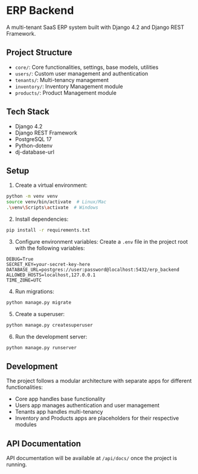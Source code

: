# ERP Backend

A multi-tenant SaaS ERP system built with Django 4.2 and Django REST Framework.

## Project Structure

- `core/`: Core functionalities, settings, base models, utilities
- `users/`: Custom user management and authentication
- `tenants/`: Multi-tenancy management
- `inventory/`: Inventory Management module
- `products/`: Product Management module

## Tech Stack

- Django 4.2
- Django REST Framework
- PostgreSQL 17
- Python-dotenv
- dj-database-url

## Setup

1. Create a virtual environment:
```bash
python -m venv venv
source venv/bin/activate  # Linux/Mac
.\venv\Scripts\activate  # Windows
```

2. Install dependencies:
```bash
pip install -r requirements.txt
```

3. Configure environment variables:
Create a `.env` file in the project root with the following variables:
```
DEBUG=True
SECRET_KEY=your-secret-key-here
DATABASE_URL=postgres://user:password@localhost:5432/erp_backend
ALLOWED_HOSTS=localhost,127.0.0.1
TIME_ZONE=UTC
```

4. Run migrations:
```bash
python manage.py migrate
```

5. Create a superuser:
```bash
python manage.py createsuperuser
```

6. Run the development server:
```bash
python manage.py runserver
```

## Development

The project follows a modular architecture with separate apps for different functionalities:

- Core app handles base functionality
- Users app manages authentication and user management
- Tenants app handles multi-tenancy
- Inventory and Products apps are placeholders for their respective modules

## API Documentation

API documentation will be available at `/api/docs/` once the project is running.
